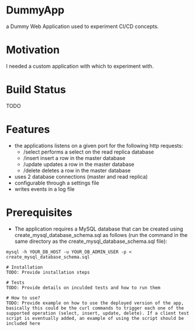 # DummyApp
a Dummy Web Application used to experiment CI/CD concepts. 

# Motivation
I needed a custom application with which to experiment with. 

# Build Status
TODO

# Features
* the applications listens on a given port for the following http requests:
  * /select performs a select on the read replica database
  * /insert insert a row in the master database
  * /update updates a row in the master database
  * /delete deletes a row in the master database
* uses 2 database connections (master and read replica)
* configurable through a settings file
* writes events in a log file

# Prerequisites
* The application requires a MySQL database that can be created using create_mysql_database_schema.sql as follows (run the command in the same directory as the create_mysql_database_schema.sql file):
```
mysql -h YOUR_DB_HOST -u YOUR_DB_ADMIN_USER -p < create_mysql_database_schema.sql

# Installation
TODO: Provide installation steps

# Tests
TODO: Provide details on inculded tests and how to run them

# How to use?
TODO: Provide example on how to use the deployed version of the app, basically this could be the curl commands to trigger each one of the supported operation (select, insert, update, delete). If a client test script is eventually added, an example of using the script should be included here


